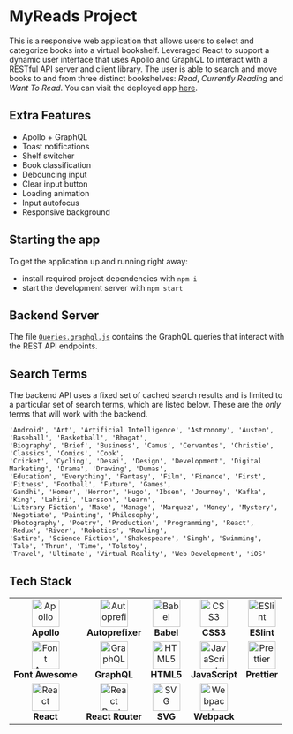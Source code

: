 # MyReads Project

This is a responsive web application that allows users to select and categorize books into a virtual bookshelf. Leveraged React to support a dynamic user interface that uses Apollo and GraphQL to interact with a RESTful API server and client library. The user is able to search and move books to and from three distinct bookshelves: _Read_, _Currently Reading_ and _Want To Read_. You can visit the deployed app [here](https://ahavaz.github.io/myreads/).

## Extra Features

* Apollo + GraphQL
* Toast notifications
* Shelf switcher
* Book classification
* Debouncing input
* Clear input button
* Loading animation
* Input autofocus
* Responsive background

## Starting the app

To get the application up and running right away:

* install required project dependencies with `npm i`
* start the development server with `npm start`

## Backend Server

The file [`Queries.graphql.js`](src/utils/Queries.graphql.js) contains the GraphQL queries that interact with the REST API endpoints.

## Search Terms

The backend API uses a fixed set of cached search results and is limited to a particular set of search terms, which are listed below. These are the _only_ terms that will work with the backend.

```
'Android', 'Art', 'Artificial Intelligence', 'Astronomy', 'Austen', 'Baseball', 'Basketball', 'Bhagat', 
'Biography', 'Brief', 'Business', 'Camus', 'Cervantes', 'Christie', 'Classics', 'Comics', 'Cook', 
'Cricket', 'Cycling', 'Desai', 'Design', 'Development', 'Digital Marketing', 'Drama', 'Drawing', 'Dumas', 
'Education', 'Everything', 'Fantasy', 'Film', 'Finance', 'First', 'Fitness', 'Football', 'Future', 'Games', 
'Gandhi', 'Homer', 'Horror', 'Hugo', 'Ibsen', 'Journey', 'Kafka', 'King', 'Lahiri', 'Larsson', 'Learn', 
'Literary Fiction', 'Make', 'Manage', 'Marquez', 'Money', 'Mystery', 'Negotiate', 'Painting', 'Philosophy', 
'Photography', 'Poetry', 'Production', 'Programming', 'React', 'Redux', 'River', 'Robotics', 'Rowling', 
'Satire', 'Science Fiction', 'Shakespeare', 'Singh', 'Swimming', 'Tale', 'Thrun', 'Time', 'Tolstoy', 
'Travel', 'Ultimate', 'Virtual Reality', 'Web Development', 'iOS'
```

## Tech Stack

||||||
:---:|:---:|:---:|:---:|:---:
<img src="https://cdn.svgporn.com/logos/apollostack.svg" alt="Apollo" title="Apollo" height="50px"/><br>**Apollo**|<img src="https://cdn.svgporn.com/logos/autoprefixer.svg" alt="Autoprefixer" title="Autoprefixer" height="50px"/><br>**Autoprefixer**|<img src="https://cdn.svgporn.com/logos/babel.svg" alt="Babel" title="Babel" height="50px"/><br>**Babel**|<img src="https://cdn.svgporn.com/logos/css-3.svg" alt="CSS3" title="CSS3" height="50px"/><br>**CSS3**|<img src="https://cdn.svgporn.com/logos/eslint.svg" alt="ESlint" title="ESlint" height="50px"/><br>**ESlint**
<img src="https://cdn.svgporn.com/logos/font-awesome.svg" alt="Font Awesome" title="Font Awesome" height="50px"/><br>**Font Awesome**|<img src="https://cdn.svgporn.com/logos/graphql.svg" alt="GraphQL" title="GraphQL" height="50px"/><br>**GraphQL**|<img src="https://cdn.svgporn.com/logos/html-5.svg" alt="HTML5" title="HTML5" height="50px"/><br>**HTML5**|<img src="https://cdn.svgporn.com/logos/javascript.svg" alt="JavaScript" title="JavaScript" height="50px"/><br>**JavaScript**|<img src="https://cdn.svgporn.com/logos/prettier.svg" alt="Prettier" title="Prettier" height="50px"/><br>**Prettier**
<img src="https://cdn.svgporn.com/logos/react.svg" alt="React" title="React" height="50px"/><br>**React**|<img src="https://cdn.svgporn.com/logos/react-router.svg" alt="React Router" title="React Router" height="50px"/><br>**React Router**|<img src="https://cdn.svgporn.com/logos/svg.svg" alt="SVG" title="SVG" height="50px"/><br>**SVG**|<img src="https://cdn.svgporn.com/logos/webpack.svg" alt="Webpack" title="Webpack" height="50px"/><br>**Webpack**|
